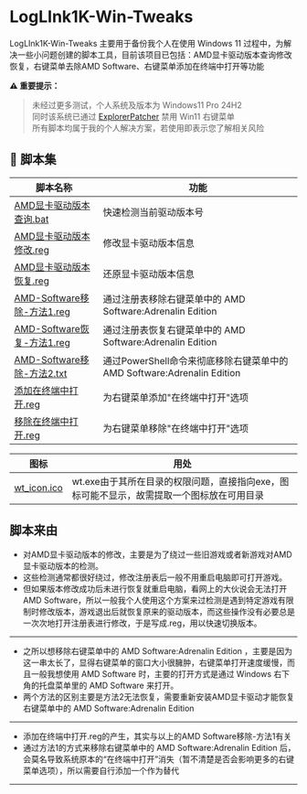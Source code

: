 # LogLInk1K-Win-Tweaks
LogLInk1K-Win-Tweaks 主要用于备份我个人在使用 Windows 11 过程中，为解决一些小问题创建的脚本工具，目前该项目已包括：AMD显卡驱动版本查询修改恢复，右键菜单去除AMD Software、右键菜单添加在终端中打开等功能

**⚠️ 重要提示：**  

> 未经过更多测试，个人系统及版本为 Windows11 Pro 24H2<br>同时该系统已通过 [ExplorerPatcher](https://github.com/valinet/ExplorerPatcher) 禁用 Win11 右键菜单<br>所有脚本均属于我的个人解决方案，若使用即表示您了解相关风险

## 🔧 脚本集

| 脚本名称 | 功能 |
|----------|------|
| [AMD显卡驱动版本查询.bat](/AMD_Tools/AMD显卡驱动版本查询.bat) | 快速检测当前驱动版本号 | 无需打开注册表，即可验证对驱动版本的修改是否生效 |
| [AMD显卡驱动版本修改.reg](/AMD_Tools/AMD显卡驱动版本修改.reg) | 修改显卡驱动版本信息 | 绕过旧游戏，以及新游戏的驱动版本检测 |
| [AMD显卡驱动版本恢复.reg](/AMD_Tools/AMD显卡驱动版本恢复.reg) | 还原显卡驱动版本信息 | 修复因版本修改导致的兼容问题 |
| [AMD-Software移除-方法1.reg](/AMD_Tools/AMD-Software移除-方法1.reg) | 通过注册表移除右键菜单中的 AMD Software:Adrenalin Edition|
| [AMD-Software恢复-方法1.reg](/AMD_Tools/AMD-Software恢复-方法1.reg) | 通过注册表恢复右键菜单中的 AMD Software:Adrenalin Edition|
| [AMD-Software移除-方法2.txt](/AMD_Tools/AMD-Software移除-方法2.txt) | 通过PowerShell命令来彻底移除右键菜单中的 AMD Software:Adrenalin Edition |
| [添加在终端中打开.reg](/Desktop_Tweaks/添加在终端中打开.reg) | 为右键菜单添加"在终端中打开"选项 |
| [移除在终端中打开.reg](/Desktop_Tweaks/移除在终端中打开.reg) | 为右键菜单移除"在终端中打开"选项 |

| 图标 | 用处 |
|----------|------|
| [wt_icon.ico](/Icon/wt_icon.ico) | wt.exe由于其所在目录的权限问题，直接指向exe，图标可能不显示，故需提取一个图标放在可用目录 |


## 脚本来由

- 对AMD显卡驱动版本的修改，主要是为了绕过一些旧游戏或者新游戏对AMD显卡驱动版本的检测。
- 这些检测通常都很好绕过，修改注册表后一般不用重启电脑即可打开游戏。
- 但如果版本修改成功后未进行恢复就重启电脑，看网上的大伙说会无法打开AMD Software，所以一般我个人使用这个方案来过检测是遇到特定游戏有限制时修改版本，游戏退出后就恢复原来的驱动版本，而这些操作没有必要总是一次次地打开注册表进行修改，于是写成.reg，用以快速切换版本。

---

- 之所以想移除右键菜单中的 AMD Software:Adrenalin Edition ，主要是因为这一串太长了，显得右键菜单的窗口大小很臃肿，右键菜单打开速度缓慢，而且一般我想使用 AMD Software 时，主要的打开方式是通过 Windows 右下角的托盘菜单里的 AMD Software 来打开。
- 两个方法的区别主要是方法2无法恢复，需要重新安装AMD显卡驱动才能恢复右键菜单中的 AMD Software:Adrenalin Edition

---

- 添加在终端中打开.reg的产生，其实与以上的AMD Software移除-方法1有关
- 通过方法1的方式来移除右键菜单中的 AMD Software:Adrenalin Edition 后，会莫名导致系统原本的“在终端中打开”消失（暂不清楚是否会影响更多的右键菜单选项），所以需要自行添加一个作为替代

---